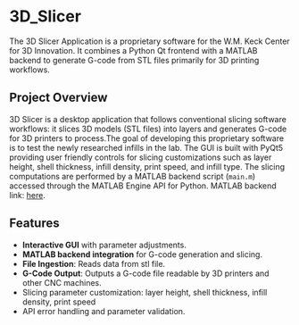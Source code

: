 # 3D_Slicer
The 3D Slicer Application is a proprietary software for the W.M. Keck Center for 3D Innovation. It combines a Python Qt frontend with a MATLAB backend to generate G-code from STL files primarily for 3D printing workflows. 

## Project Overview
3D Slicer is a desktop application that follows conventional slicing software workflows: it slices 3D models (STL files) into layers and generates G-code for 3D printers to process.The goal of developing this proprietary software is to test the newly researched infills in the lab. The GUI is built with PyQt5 providing user friendly controls for slicing customizations such as layer height, shell thickness, infill density, print speed, and infill type. The slicing computations are performed by a MATLAB backend script (`main.m`) accessed through the MATLAB Engine API for Python. 
MATLAB backend link: [here](https://github.com/wjk199511140034/AMebius-slicer/blob/master/main.m).

## Features
* **Interactive GUI** with parameter adjustments.
* **MATLAB backend integration** for G-code generation and slicing.
* **File Ingestion**: Reads data from stl file.
* **G-Code Output**: Outputs a G-code file readable by 3D printers and other CNC machines. 
* Slicing parameter customization: layer height, shell thickness, infill density, print speed
* API error handling and parameter validation.



